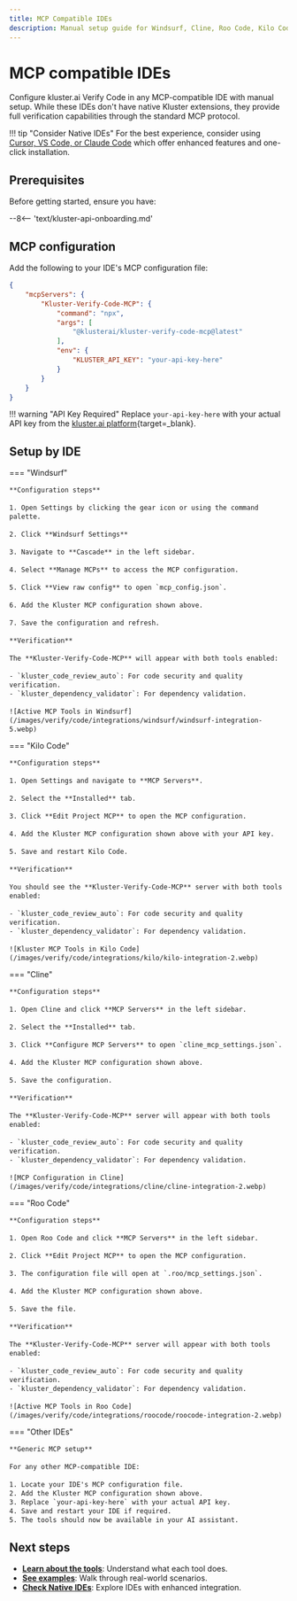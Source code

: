 ```yaml
---
title: MCP Compatible IDEs
description: Manual setup guide for Windsurf, Cline, Roo Code, Kilo Code and other MCP-compatible IDEs to use kluster.ai Verify Code.
---
```


# MCP compatible IDEs

Configure kluster.ai Verify Code in any MCP-compatible IDE with manual setup. While these IDEs don't have native Kluster extensions, they provide full verification capabilities through the standard MCP protocol.

!!! tip "Consider Native IDEs"
    For the best experience, consider using [Cursor, VS Code, or Claude Code](/verify/code/integrations/native/) which offer enhanced features and one-click installation.

## Prerequisites

Before getting started, ensure you have:

--8<-- 'text/kluster-api-onboarding.md'

## MCP configuration

Add the following to your IDE's MCP configuration file:

```json
{  
    "mcpServers": {  
        "Kluster-Verify-Code-MCP": {  
            "command": "npx",  
            "args": [  
                "@klusterai/kluster-verify-code-mcp@latest"  
            ],  
            "env": {  
                "KLUSTER_API_KEY": "your-api-key-here"  
            }  
        }  
    }  
}  
```

!!! warning "API Key Required"
    Replace `your-api-key-here` with your actual API key from the [kluster.ai platform](https://platform.kluster.ai){target=_blank}.

## Setup by IDE

=== "Windsurf"

    **Configuration steps**
    
    1. Open Settings by clicking the gear icon or using the command palette.
    
    2. Click **Windsurf Settings**
    
    3. Navigate to **Cascade** in the left sidebar.
    
    4. Select **Manage MCPs** to access the MCP configuration.
    
    5. Click **View raw config** to open `mcp_config.json`.
    
    6. Add the Kluster MCP configuration shown above.
    
    7. Save the configuration and refresh.
    
    **Verification**
    
    The **Kluster-Verify-Code-MCP** will appear with both tools enabled:

    - `kluster_code_review_auto`: For code security and quality verification.
    - `kluster_dependency_validator`: For dependency validation.
    
    ![Active MCP Tools in Windsurf](/images/verify/code/integrations/windsurf/windsurf-integration-5.webp)

=== "Kilo Code"

    **Configuration steps**
    
    1. Open Settings and navigate to **MCP Servers**.
    
    2. Select the **Installed** tab.
    
    3. Click **Edit Project MCP** to open the MCP configuration.
    
    4. Add the Kluster MCP configuration shown above with your API key.
    
    5. Save and restart Kilo Code.
    
    **Verification**
    
    You should see the **Kluster-Verify-Code-MCP** server with both tools enabled:

    - `kluster_code_review_auto`: For code security and quality verification.
    - `kluster_dependency_validator`: For dependency validation.
    
    ![Kluster MCP Tools in Kilo Code](/images/verify/code/integrations/kilo/kilo-integration-2.webp)

=== "Cline"

    **Configuration steps**
    
    1. Open Cline and click **MCP Servers** in the left sidebar.
    
    2. Select the **Installed** tab.
    
    3. Click **Configure MCP Servers** to open `cline_mcp_settings.json`.
    
    4. Add the Kluster MCP configuration shown above.
    
    5. Save the configuration.
    
    **Verification**
    
    The **Kluster-Verify-Code-MCP** server will appear with both tools enabled:

    - `kluster_code_review_auto`: For code security and quality verification.
    - `kluster_dependency_validator`: For dependency validation.
    
    ![MCP Configuration in Cline](/images/verify/code/integrations/cline/cline-integration-2.webp)

=== "Roo Code"

    **Configuration steps**
    
    1. Open Roo Code and click **MCP Servers** in the left sidebar.
    
    2. Click **Edit Project MCP** to open the MCP configuration.
    
    3. The configuration file will open at `.roo/mcp_settings.json`.
    
    4. Add the Kluster MCP configuration shown above.
    
    5. Save the file.
    
    **Verification**
    
    The **Kluster-Verify-Code-MCP** server will appear with both tools enabled:

    - `kluster_code_review_auto`: For code security and quality verification.
    - `kluster_dependency_validator`: For dependency validation.
    
    ![Active MCP Tools in Roo Code](/images/verify/code/integrations/roocode/roocode-integration-2.webp)

=== "Other IDEs"

    **Generic MCP setup**
    
    For any other MCP-compatible IDE:
    
    1. Locate your IDE's MCP configuration file.
    2. Add the Kluster MCP configuration shown above.
    3. Replace `your-api-key-here` with your actual API key.
    4. Save and restart your IDE if required.
    5. The tools should now be available in your AI assistant.
    

## Next steps

- **[Learn about the tools](/verify/code/tools/)**: Understand what each tool does.
- **[See examples](/verify/code/examples/cursor-firebase-nextjs/)**: Walk through real-world scenarios.
- **[Check Native IDEs](/verify/code/integrations/native/)**: Explore IDEs with enhanced integration.